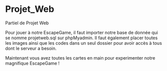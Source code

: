 # Projet_Web
Partiel de Projet Web 

Pour jouer à notre EscapeGame, il faut importer notre base de donnée qui se nomme projetweb.sql sur phpMyadmin.
Il faut également placer toutes les images ainsi que les codes dans un seul dossier pour avoir accès à tous dont le serveur a besoin.

Maintenant vous avez toutes les cartes en main pour experimenter notre magnifique EscapeGame !
